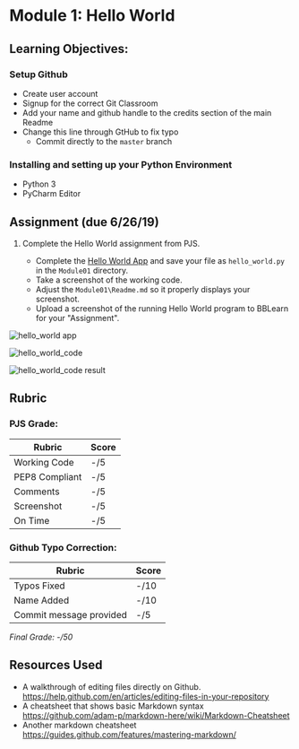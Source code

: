 # Module 1: Hello World

## Learning Objectives:

### Setup Github
 - Create user account
 - Signup for the correct Git Classroom
 - Add your name and github handle to the credits section of the main Readme
 - Change this line through GtHub to fix typo
   - Commit directly to the `master` branch   

### Installing and setting up your Python Environment
 - Python 3
 - PyCharm Editor
 
## Assignment (due 6/26/19)

1. Complete the Hello World assignment from PJS.
   
   - Complete the [Hello World App](https://github.com/biomed-bioinformatics-bootcamp/python-jumpstart-course-demos/tree/master/apps/01_hello_world) and save your file as `hello_world.py` in the `Module01` directory.
   - Take a screenshot of the working code.
   - Adjust the `Module01\Readme.md` so it properly displays your screenshot.  
   - Upload a screenshot of the running Hello World program to BBLearn for your "Assignment".

![hello_world app](https://dl.boxcloud.com/api/2.0/internal_files/481336394454/versions/509545022454/representations/png_paged_2048x2048/content/1.png?access_token=1!-UzTuwcL8os7PRbMrjpR9aXBwFVLDwQITkr-hnTiL2JoyjsS5nZh5cvI4wIrWLVVdnTjSMt-QYA4Yf4EDUmlvhGFINSAEYPaFNPzJv3doipZtPBfK1BwebkYwOMqZ_vKLIDZL1ghX3LHVBFCxoTj7kTrcKAR5vYuN21OEFySr5fLCxB4U5kOvpOL8zAJjNpxK1Uib049sa-G16Y7Di7EXyuYusZUvW07VOYiQLAl1e2VhL6_vZHzfyQ3x9RDu-CKdMLQErCCjHp1WYfz1jAb_nQXEc7EUAkPJI_4W40UcrhhifNkpzNnFGC2m-s35kctYsQjLQDXlX4kOtqPMRMdLirv051ue37SpY7i07Wag03lk_z7VICpO_KmRL9atvLE_ozfpwOxCs26C237TV4KEhly1qiwYK98gdJE4BaWd2LhH1TjsLf__ivI2UrvhrucE3KlXlqebfYKYh16Wvnc_jilpF4w8A0st7nsmGakSBMYMjWZRY7j1scbgn8y4L_t266wzE_1PWGU0I3QDEn7ynlgHgLJX4vvK43hergiEZ3h9AdmC-lf9yyM8iCMg25NWv5lgCwLWdFnP0eZURMic2E0r-xbKiulw9p3SvOiAmOgL67nlFMdzd9jSv551QDYlQKTb8Gf1DEL2ZwKTpjS&box_client_name=box-content-preview&box_client_version=2.12.2)
   
![hello_world_code](https://dl.boxcloud.com/api/2.0/internal_files/481324223857/versions/509532711457/representations/png_paged_2048x2048/content/1.png?access_token=1!ysl8fhYUMIy6J6WVOnUS50jIq8r9QEiZ-Kdl-ioRmbWER8Ew_zrCKD6GN0sfNavC6va7USRS2ekANgBkECxfRnpulVBUUSbR34mhUwJsB3jXDrg09tu-DDIl9SslVTGySsOElJJ_fjeCNsBDreUZfVd_mW6MXZlXQT3ATB4kZ1yNix-v6ihg_m1-k1ctmsEiA3w-gZeeK3unusBbfou-o74gjRlmb-LW1kjpeIA97tzbG1-t_ABGMtOrlvoFMR5y6iQr4h082nkm9mseAjOuJXGPURIINCebcPEznCt-7TTRaJP1S6TtqwhyftUHm-EsCg-0kPXku95aWvoGlV3gWP8_Yy8GAKMG7f0IrF-fAlm_spMAc3CjU5p-SjosPovJqT4mwTWHBa5VRJjIohd1M0ZsSXqjv3TU1xUGGvG4wGcORA5-6-oJ-YZUXpxySuNlUMBo2ZF2yYfDMmWH0ywwKZTcI8C6AQR1PBDSMD0gwqJbNlkUQhJYgubF0rr2taaBxs8dbYpkeBX1qsex9iNclDjOo4EV0xSwJ8XEi-hmwKEcqly-MAsdaL_T9TmQvnja_29DlN36caWGMoYl_LOhKM8Tz-hsRPUNpVenysk1o6BZvzaQJ69bVgmWLGwd349L6Rvwnyrz0fYwmrxXIAAn&box_client_name=box-content-preview&box_client_version=2.12.2)

![hello_world_code result](https://dl.boxcloud.com/api/2.0/internal_files/481336310086/versions/509544936886/representations/png_paged_2048x2048/content/1.png?access_token=1!TJc9ylf7pWsrh1pHO-1kBPNMssN100ajEY6qQ5Q7PwaGetrbtAJlUu-GmzR3OSdxBBT89r1rGZmneMOxiSoCh0-D4xOFWNsbEcO5ykglthUOrKH-u49lN5FxNEvvguhEiC-2QwkZWn5pjXF7PDaMeP6Yh47jpoqHtgeHWzzCMfYhptSKHh7XjQyb_2kOEoGQ_BXjOvsXNBFhF2VCeG4Fum61RVB3MVhO2agDaO8b2ce3iPfPKbUqKpwYtjJgplYoHeMr9H6HPbJjUBQYtnBa9kCb1m7cYYhzsAn3WIQQ8HXW4A_YdIHw-KQOwqaIZ0uiPAzFLz4dkUVL6-13pdblRtiwRI5xW3D85xAtSyaxW3_lxed-7nwP_-B6HR6H_9m3BDjjd4u7ggZNVObPcSGfL7GLNTo_UODIzfn_XfMlUTwXFsK8TVVC77vmMEgApAEh3EwDmuBIB7ibtFdTka2ERI1bSGI2Y-B4L8bOIjAlDK6TLt1UXZV8uJrvRy3ZzoHhOkqjwagldRk6qqXli_eFiAcfhj8QdW23_DKeRWeraDZepZozJMV_mFNQtsy3p0sJyu40zPDuoFrqxHKsMdzpG2ojZ4xYdgWFe4cuFFQF6jD2gNuAMU0m2mkHJ2BJT5Aum-VmUlJJTASskuR5f1Uk&box_client_name=box-content-preview&box_client_version=2.12.2)



## Rubric

### PJS Grade:

|  Rubric        | Score | 
|----------------|-------|
| Working Code   |  -/5  |
| PEP8 Compliant |  -/5  |
| Comments       |  -/5  |
| Screenshot     |  -/5  |
| On Time        |  -/5  |

### Github Typo Correction:

|  Rubric                 | Score  | 
|-------------------------|--------|
| Typos Fixed             |   -/10 |
| Name Added              |   -/10 |
| Commit message provided |   -/5  |

*Final Grade: -/50*

## Resources Used

- A walkthrough of editing files directly on Github. https://help.github.com/en/articles/editing-files-in-your-repository
- A cheatsheet that shows basic Markdown syntax https://github.com/adam-p/markdown-here/wiki/Markdown-Cheatsheet
- Another markdown cheatsheet https://guides.github.com/features/mastering-markdown/
